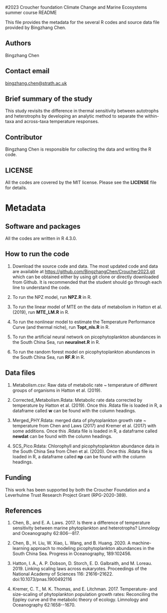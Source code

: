 #2023 Croucher foundation Climate Change and Marine Ecosystems summer course README

This file provides the metadata for the several R codes and source data file provided by Bingzhang Chen.

## Authors

Bingzhang Chen

## Contact email

[bingzhang.chen\@strath.ac.uk](mailto:bingzhang.chen@strath.ac.uk)

## Brief summary of the study

This study revisits the difference in thermal sensitivity between autotrophs and heterotrophs by developing an analytic method to separate the within-taxa and across-taxa temperature responses.

## Contributor

Bingzhang Chen is responsible for collecting the data and writing the R code.

## LICENSE

All the codes are covered by the MIT license. Please see the **LICENSE** file for details.

# Metadata

## Software and packages

All the codes are written in R 4.3.0. 

## How to run the code

1.  Download the source code and data. The most updated code and data are available at <https://github.com/BingzhangChen/Croucher2023.git> which can be obtained either by using git clone or directly downloaded from Github. It is recommended that the student should go through each line to understand the code.

2.  To run the NPZ model, run **NPZ.R** in R. 

3.  To run the linear model of MTE on the data of metabolism in Hatton et al. (2019), run **MTE_LM.R** in R. 

4.  To run the nonlinear model to estimate the Temperature Performance Curve (and thermal niche), run **Topt_nls.R** in R. 

5. To run the artificial neural network on picophytoplankton abundances in the South China Sea, run **neuralnet.R** in R.

6. To run the random forest model on picophytoplankton abundances in the South China Sea, run **RF.R** in R.

## Data files

1. Metabolism.csv: Raw data of metabolic rate \~ temperature of different groups of organisms in Hatton et al. (2019). 

2. Corrected_Metabolism.Rdata: Metabolic rate data corrected by temperature by Hatton et al. (2019). Once this .Rdata file is loaded in R, a dataframe called **w** can be found with the column headings. 

2.  Merged_PHY.Rdata: merged data of phytoplankton growth rate \~ temperature from Chen and Laws (2017) and Kremer et al. (2017) with some additions. Once this .Rdata file is loaded in R, a dataframe called **newdat** can be found with the column headings. 

5. SCS_Pico.Rdata: Chlorophyll and picophytoplankton abundance data in the South China Sea from Chen et al. (2020). Once this .Rdata file is loaded in R, a dataframe called **np** can be found with the column headings. 

## Funding

This work has been supported by both the Croucher Foundation and a Leverhulme Trust Research Project Grant (RPG-2020-389).

## References

1.  Chen, B., and E. A. Laws. 2017. Is there a difference of temperature sensitivity between marine phytoplankton and heterotrophs? Limnology and Oceanography 62:806--817.

2. Chen, B., H. Liu, W. Xiao, L. Wang, and B. Huang. 2020. A machine-learning approach to modeling picophytoplankton abundances in the South China Sea. Progress in Oceanography, 189:102456.

3. Hatton, I. A., A. P. Dobson, D. Storch, E. D. Galbraith, and M. Loreau. 2019. Linking scaling laws across eukaryotes. Proceedings of the National Academy of Sciences 116: 21616–21622. doi:10.1073/pnas.1900492116

4.  Kremer, C. T., M. K. Thomas, and E. Litchman. 2017. Temperature- and size-scaling of phytoplankton population growth rates: Reconciling the Eppley curve and the metabolic theory of ecology. Limnology and Oceanography 62:1658--1670.
